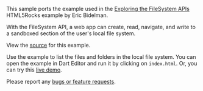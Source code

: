 This sample ports the example used in the
[Exploring the FileSystem APIs](http://www.html5rocks.com/en/tutorials/file/filesystem/)
HTML5Rocks example by Eric Bidelman.

With the FileSystem API, a web app can create, read, navigate, and write to a
sandboxed section of the user's local file system.

View the
[source](https://github.com/dart-lang/dart-samples/tree/master/web/html5/file/filesystem)
for this example.

Use the  example to list the files and folders in the local file system. You
can open the example in Dart Editor and run it by clicking on `index.html`.
Or, you can try this
[live demo](http://www.dartlang.org/samples/filesystem/example/index.html).

Please report any [bugs or feature requests](http://dartbug.com/new).
